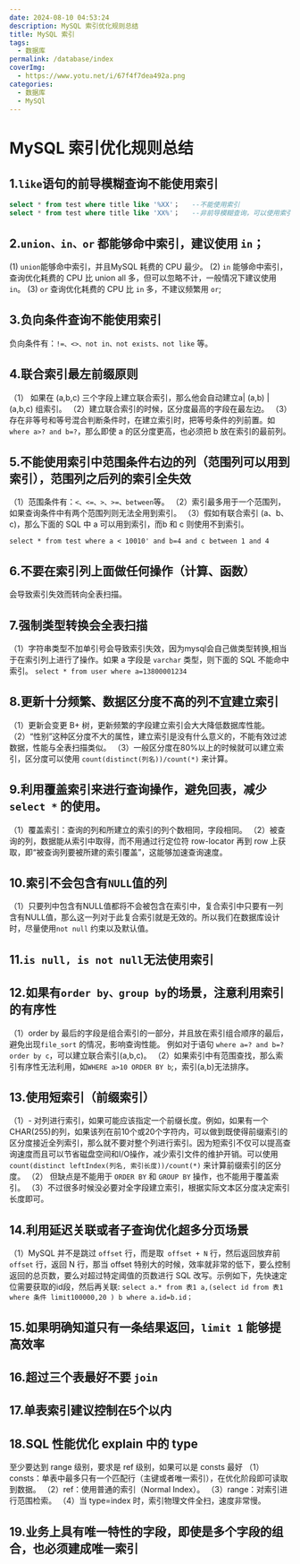 ```yaml
---
date: 2024-08-10 04:53:24
description: MySQL 索引优化规则总结
title: MySQL 索引
tags:
  - 数据库
permalink: /database/index
coverImg:
  - https://www.yotu.net/i/67f4f7dea492a.png
categories:
  - 数据库
  - MySQl
---
```



# MySQL 索引优化规则总结

## 1.`like`语句的前导模糊查询不能使用索引

```sql
select * from test where title like '%XX'；   --不能使用索引
select * from test where title like 'XX%'；   --非前导模糊查询，可以使用索引
```
## 2.`union、in、or` 都能够命中索引，建议使用 `in`；
(1) `union`能够命中索引，并且MySQL 耗费的 CPU 最少。
(2) `in` 能够命中索引，查询优化耗费的 CPU 比 union all 多，但可以忽略不计，一般情况下建议使用 `in`。
(3) `or` 查询优化耗费的 CPU 比 `in` 多，不建议频繁用 `or`;

## 3.负向条件查询不能使用索引
 负向条件有：`!=、<>、not in、not exists、not like` 等。

## 4.联合索引最左前缀原则
（1） 如果在 (a,b,c) 三个字段上建立联合索引，那么他会自动建立a| (a,b) | (a,b,c) 组索引。
（2）建立联合索引的时候，区分度最高的字段在最左边。
（3）存在非等号和等号混合判断条件时，在建立索引时，把等号条件的列前置。如 `where a>? and b=?`，那么即使 a 的区分度更高，也必须把 b 放在索引的最前列。

## 5.不能使用索引中范围条件右边的列（范围列可以用到索引），范围列之后列的索引全失效
（1）范围条件有：`<、<=、>、>=、between`等。
（2）索引最多用于一个范围列，如果查询条件中有两个范围列则无法全用到索引。
（3）假如有联合索引 (a、b、c)，那么下面的 SQL 中 a 可以用到索引，而b 和 c 则使用不到索引。

`select * from test where a < 10010' and b=4 and c between 1 and 4`

## 6.不要在索引列上面做任何操作（计算、函数）
会导致索引失效而转向全表扫描。

## 7.强制类型转换会全表扫描
（1）字符串类型不加单引号会导致索引失效，因为mysql会自己做类型转换,相当于在索引列上进行了操作。如果 a 字段是 `varchar` 类型，则下面的 SQL 不能命中索引。
`select * from user where a=13800001234`

## 8.更新十分频繁、数据区分度不高的列不宜建立索引
（1）更新会变更 B+ 树，更新频繁的字段建立索引会大大降低数据库性能。
（2）“性别”这种区分度不大的属性，建立索引是没有什么意义的，不能有效过滤数据，性能与全表扫描类似。
（3）一般区分度在80%以上的时候就可以建立索引，区分度可以使用 `count(distinct(列名))/count(*)` 来计算。

## 9.利用覆盖索引来进行查询操作，避免回表，减少`select *` 的使用。
（1）覆盖索引：查询的列和所建立的索引的列个数相同，字段相同。
（2）被查询的列，数据能从索引中取得，而不用通过行定位符 row-locator 再到 row 上获取，即“被查询列要被所建的索引覆盖”，这能够加速查询速度。

## 10.索引不会包含有`NULL`值的列
（1）只要列中包含有NULL值都将不会被包含在索引中，复合索引中只要有一列含有NULL值，那么这一列对于此复合索引就是无效的。所以我们在数据库设计时，尽量使用`not null` 约束以及默认值。

## 11.`is null, is not null`无法使用索引

## 12.如果有`order by、group by`的场景，注意利用索引的有序性
（1）order by 最后的字段是组合索引的一部分，并且放在索引组合顺序的最后，避免出现`file_sort` 的情况，影响查询性能。
例如对于语句 `where a=? and b=? order by c`，可以建立联合索引(a,b,c)。
（2）如果索引中有范围查找，那么索引有序性无法利用，如`WHERE a>10 ORDER BY b`;，索引(a,b)无法排序。

## 13.使用短索引（前缀索引）
（1）- 对列进行索引，如果可能应该指定一个前缀长度。例如，如果有一个CHAR(255)的列，如果该列在前10个或20个字符内，可以做到既使得前缀索引的区分度接近全列索引，那么就不要对整个列进行索引。因为短索引不仅可以提高查询速度而且可以节省磁盘空间和I/O操作，减少索引文件的维护开销。可以使用`count(distinct leftIndex(列名, 索引长度))/count(*)` 来计算前缀索引的区分度。
（2） 但缺点是不能用于 `ORDER BY` 和 `GROUP BY` 操作，也不能用于覆盖索引。
（3）不过很多时候没必要对全字段建立索引，根据实际文本区分度决定索引长度即可。

## 14.利用延迟关联或者子查询优化超多分页场景
（1）MySQL 并不是跳过 `offset` 行，而是取` offset + N` 行，然后返回放弃前 `offset` 行，返回 N 行，那当 offset 特别大的时候，效率就非常的低下，要么控制返回的总页数，要么对超过特定阈值的页数进行 SQL 改写。示例如下，先快速定位需要获取的id段，然后再关联:
`select a.* from 表1 a,(select id from 表1 where 条件 limit100000,20 ) b where a.id=b.id；`
## 15.如果明确知道只有一条结果返回，`limit 1` 能够提高效率

## 16.超过三个表最好不要 `join`

## 17.单表索引建议控制在5个以内

## 18.SQL 性能优化 explain 中的 type
至少要达到 range 级别，要求是 ref 级别，如果可以是 consts 最好
（1）consts：单表中最多只有一个匹配行（主键或者唯一索引），在优化阶段即可读取到数据。
（2）ref：使用普通的索引（Normal Index）。
（3）range：对索引进行范围检索。
（4）当 type=index 时，索引物理文件全扫，速度非常慢。

## 19.业务上具有唯一特性的字段，即使是多个字段的组合，也必须建成唯一索引